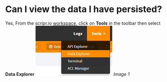 # Can I view the data I have persisted?
Yes, 
From the scripr.io [workspace](https://www.scriptr.io/workspace), click on **Tools** in the toolbar then select **Data Explorer**
![Open Data Explorer](./images/open_data_explorer.png)
*Image 1*
